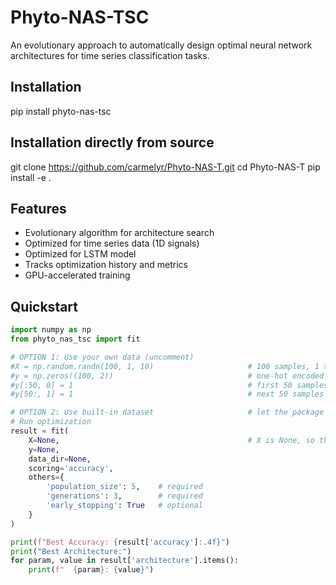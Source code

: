 # Phyto-NAS-TSC

An evolutionary approach to automatically design optimal neural network architectures for time series classification tasks.

## Installation

pip install phyto-nas-tsc

## Installation directly from source
git clone https://github.com/carmelyr/Phyto-NAS-T.git
cd Phyto-NAS-T
pip install -e .

## Features

- Evolutionary algorithm for architecture search
- Optimized for time series data (1D signals)
- Optimized for LSTM model
- Tracks optimization history and metrics
- GPU-accelerated training

## Quickstart
```python
import numpy as np
from phyto_nas_tsc import fit

# OPTION 1: Use your own data (uncomment)
#X = np.random.randn(100, 1, 10)                     # 100 samples, 1 timestep, 10 features
#y = np.zeros((100, 2))                              # one-hot encoded labels
#y[:50, 0] = 1                                       # first 50 samples = class 0
#y[50:, 1] = 1                                       # next 50 samples = class 1

# OPTION 2: Use built-in dataset                     # let the package load data automatically
# Run optimization
result = fit(
    X=None,                                          # X is None, so the package will load data
    y=None,                                
    data_dir=None,                      
    scoring='accuracy',                                
    others={
        'population_size': 5,    # required
        'generations': 3,        # required
        'early_stopping': True   # optional
    }
)

print(f"Best Accuracy: {result['accuracy']:.4f}")
print("Best Architecture:")
for param, value in result['architecture'].items():
    print(f"  {param}: {value}")
```